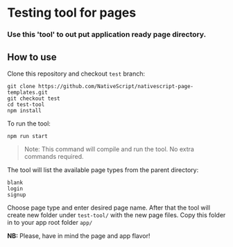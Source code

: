# Testing tool for pages
### Use this 'tool' to out put application ready page directory. 

## How to use
Clone this repository and checkout `test` branch:

```
git clone https://github.com/NativeScript/nativescript-page-templates.git
git checkout test
cd test-tool
npm install
```

To run the tool:

```
npm run start
```

> Note: This command will compile and run the tool. No extra commands required.

The tool will list the available page types from the parent directory:

```
blank
login
signup
```

Choose page type and enter desired page name. 
After that the tool will create new folder under `test-tool/` with
the new page files. Copy this folder in to your app root folder `app/`

**NB:** Please, have in mind the page and app flavor!
